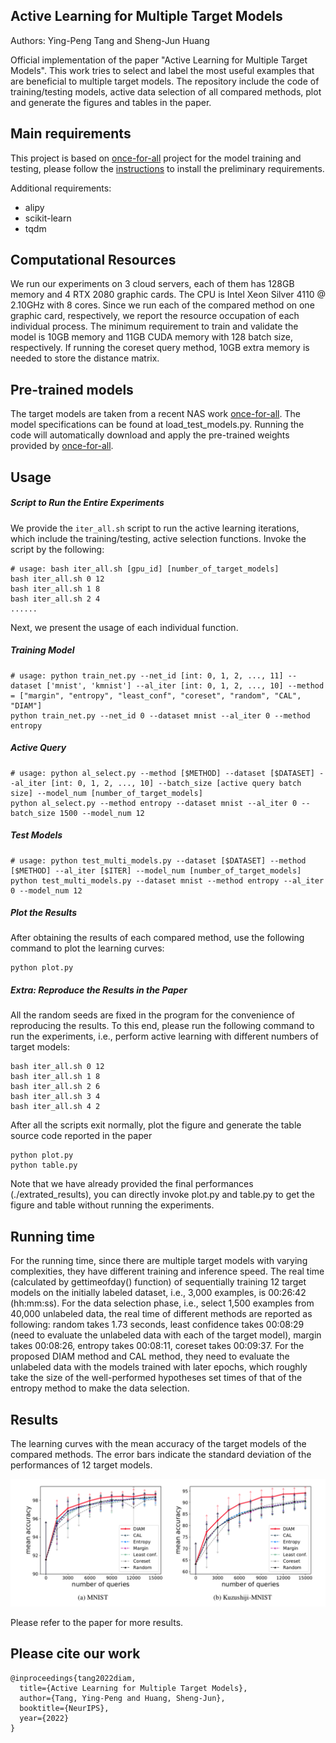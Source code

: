 ## Active Learning for Multiple Target Models

Authors: Ying-Peng Tang and Sheng-Jun Huang

Official implementation of the paper "Active Learning for Multiple Target Models". This work tries to select and label the most useful examples that are beneficial to multiple target models. The repository include the code of training/testing models, active data selection of all compared methods, plot and generate the figures and tables in the paper.

## Main requirements

This project is based on [once-for-all](https://github.com/mit-han-lab/once-for-all/) project for the model training and testing, please follow the [instructions](https://github.com/mit-han-lab/once-for-all/) to install the preliminary requirements.

Additional requirements:

- alipy
- scikit-learn
- tqdm

## Computational Resources

We run our experiments on 3 cloud servers, each of them has 128GB memory and 4 RTX 2080 graphic cards. The CPU is Intel Xeon Silver 4110 @ 2.10GHz with 8 cores. Since we run each of the compared method on one graphic card, respectively, we report the resource occupation of each individual process. The minimum requirement to train and validate the model is 10GB memory and 11GB CUDA memory with 128 batch size, respectively. If running the coreset query method, 10GB extra memory is needed to store the distance matrix. 

## Pre-trained models

The target models are taken from a recent NAS work [once-for-all](https://github.com/mit-han-lab/once-for-all/). The model specifications can be found at load_test_models.py. Running the code will automatically download and apply the pre-trained weights provided by [once-for-all](https://github.com/mit-han-lab/once-for-all/).

## Usage

##### Script to Run the Entire Experiments

We provide the `iter_all.sh`  script to run the active learning iterations, which include the training/testing, active selection functions. Invoke the script by the following:

```
# usage: bash iter_all.sh [gpu_id] [number_of_target_models]
bash iter_all.sh 0 12
bash iter_all.sh 1 8
bash iter_all.sh 2 4
......
```

Next, we present the usage of each individual function.

##### Training Model

```
# usage: python train_net.py --net_id [int: 0, 1, 2, ..., 11] --dataset ['mnist', 'kmnist'] --al_iter [int: 0, 1, 2, ..., 10] --method = ["margin", "entropy", "least_conf", "coreset", "random", "CAL", "DIAM"]
python train_net.py --net_id 0 --dataset mnist --al_iter 0 --method entropy
```

##### Active Query

```
# usage: python al_select.py --method [$METHOD] --dataset [$DATASET] --al_iter [int: 0, 1, 2, ..., 10] --batch_size [active query batch size] --model_num [number_of_target_models]
python al_select.py --method entropy --dataset mnist --al_iter 0 --batch_size 1500 --model_num 12
```

##### Test Models

```
# usage: python test_multi_models.py --dataset [$DATASET] --method [$METHOD] --al_iter [$ITER] --model_num [number_of_target_models]
python test_multi_models.py --dataset mnist --method entropy --al_iter 0 --model_num 12
```

##### Plot the Results

After obtaining the results of each compared method, use the following command to plot the learning curves:
```
python plot.py
```

##### Extra: Reproduce the Results in the Paper

All the random seeds are fixed in the program for the convenience of reproducing the results. To this end, please run the following command to run the experiments, i.e., perform active learning with different numbers of target models:
```
bash iter_all.sh 0 12
bash iter_all.sh 1 8
bash iter_all.sh 2 6
bash iter_all.sh 3 4
bash iter_all.sh 4 2
```

After all the scripts exit normally, plot the figure and generate the table source code reported in the paper
```
python plot.py
python table.py
```

Note that we have already provided the final performances (./extrated_results), you can directly invoke plot.py and table.py to get the figure and table without running the experiments.

## Running time

For the running time, since there are multiple target models with varying complexities, they have different training and inference speed. The real time (calculated by gettimeofday() function) of sequentially training 12 target models on the initially labeled dataset, i.e., 3,000 examples, is 00:26:42 (hh:mm:ss). For the data selection phase, i.e., select 1,500 examples from 40,000 unlabeled data, the real time of different methods are reported as following: random takes 1.73 seconds, least confidence takes 00:08:29 (need to evaluate the unlabeled data with each of the target model), margin takes 00:08:26, entropy takes 00:08:11, coreset takes 00:09:37. For the proposed DIAM method and CAL method, they need to evaluate the unlabeled data with the models trained with later epochs, which roughly take the size of the well-performed hypotheses set times of that of the entropy method to make the data selection.

## Results

The learning curves with the mean accuracy of the target models of the compared methods. The error bars indicate the standard deviation of the performances of 12 target models.

![mnist](assets/lc.png)

Please refer to the paper for more results.

## Please cite our work

```
@inproceedings{tang2022diam,
  title={Active Learning for Multiple Target Models},
  author={Tang, Ying-Peng and Huang, Sheng-Jun},
  booktitle={NeurIPS},
  year={2022}
}
```
